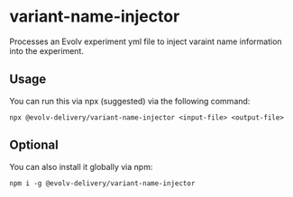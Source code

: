 # variant-name-injector

Processes an Evolv experiment yml file to inject varaint name information into the experiment.

## Usage
You can run this via npx (suggested) via the following command:
```
npx @evolv-delivery/variant-name-injector <input-file> <output-file>
```
## Optional
You can also install it globally via npm:
```
npm i -g @evolv-delivery/variant-name-injector
```